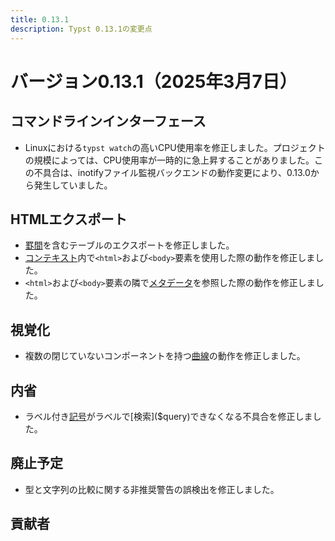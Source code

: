 ```yaml
---
title: 0.13.1
description: Typst 0.13.1の変更点
---
```


# バージョン0.13.1（2025年3月7日）

## コマンドラインインターフェース
- Linuxにおける`typst watch`の高いCPU使用率を修正しました。プロジェクトの規模によっては、CPU使用率が一時的に急上昇することがありました。この不具合は、inotifyファイル監視バックエンドの動作変更により、0.13.0から発生していました。

## HTMLエクスポート
- [罫間]($table.gutter)を含むテーブルのエクスポートを修正しました。
- [コンテキスト]($context)内で`<html>`および`<body>`要素を使用した際の動作を修正しました。
- `<html>`および`<body>`要素の隣で[メタデータ]($metadata)を参照した際の動作を修正しました。

## 視覚化
- 複数の閉じていないコンポーネントを持つ[曲線]($curve)の動作を修正しました。

## 内省
- ラベル付き[記号]($symbol)がラベルで[検索]($query)できなくなる不具合を修正しました。

## 廃止予定
- 型と文字列の比較に関する非推奨警告の誤検出を修正しました。

## 貢献者
<contributors from="v0.13.0" to="v0.13.1" />

